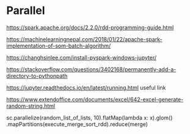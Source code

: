 # Parallel

https://spark.apache.org/docs/2.2.0/rdd-programming-guide.html


https://machinelearningnepal.com/2018/01/22/apache-spark-implementation-of-som-batch-algorithm/


https://changhsinlee.com/install-pyspark-windows-jupyter/

https://stackoverflow.com/questions/3402168/permanently-add-a-directory-to-pythonpath


https://jupyter.readthedocs.io/en/latest/running.html
useful link

https://www.extendoffice.com/documents/excel/642-excel-generate-random-string.html

sc.parallelize(random_list_of_lists, 10).flatMap(lambda x: x).glom()                                                      .mapPartitions(execute_merge_sort_rdd).reduce(merge)
